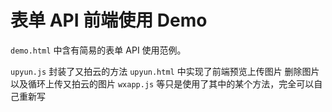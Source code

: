 # 表单 API 前端使用 Demo

`demo.html` 中含有简易的表单 API 使用范例。

`upyun.js`  封装了又拍云的方法
`upyun.html` 中实现了前端预览上传图片  删除图片 以及循环上传又拍云的图片
`wxapp.js` 等只是使用了其中的某个方法，完全可以自己重新写